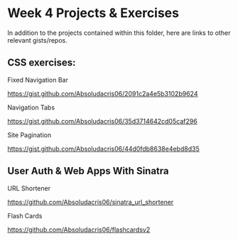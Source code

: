 Week 4 Projects & Exercises
===========================

In addition to the projects contained within this folder, here are links to other relevant gists/repos.

CSS exercises:
--------------

Fixed Navigation Bar

https://gist.github.com/Absoludacris06/2091c2a4e5b3102b9624

Navigation Tabs

https://gist.github.com/Absoludacris06/35d3714642cd05caf296

Site Pagination

https://gist.github.com/Absoludacris06/44d0fdb8638e4ebd8d35

User Auth & Web Apps With Sinatra
----------------------------

URL Shortener

https://github.com/Absoludacris06/sinatra_url_shortener

Flash Cards

https://github.com/Absoludacris06/flashcardsv2